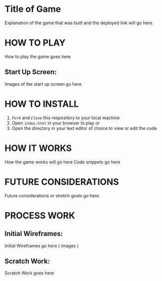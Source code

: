 # Title of Game

Explanation of the game that was built and the deployed link will go here.

# HOW TO PLAY

How to play the game goes here

## Start Up Screen:

Images of the start up screen go here

# HOW TO INSTALL

1. _`Fork`_ and _`Clone`_ this respository to your local machine
2. Open `index.html` in your browser to play or
3. Open the directory in your text editor of choice to view or edit the code

# HOW IT WORKS

How the game works will go here
Code snippets go here

# FUTURE CONSIDERATIONS

Future considerations or stretch goals go here.

# PROCESS WORK

## Initial Wireframes:

Initial Wireframes go here ( images )

## Scratch Work:

Scratch Work goes here
